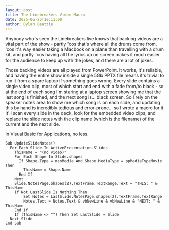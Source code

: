 ```yaml
---
layout: post
title: The Linebreakers Video Macro
date: 2025-06-25T10:11:00
author: Dylan Beattie
---
```

Anybody who's seen the Linebreakers live knows that backing videos are a vital part of the show - partly 'cos that's where all the drums come from, 'cos it's way easier taking a Macbook on a plane than travelling with a drum kit, and partly 'cos having all the lyrics up on screen makes it much easier for the audience to keep up with the jokes, and there are a lot of jokes.

Those backing videos are all played from PowerPoint. It works, it's reliable, and having the entire show inside a single 5Gb PPTX file means it's trivial to run it from a spare laptop if something goes wrong. Every slide contains a single video clip, most of which start and end with a fade from/to black - so at the end of each song I'm staring at a laptop screen showing me that the last song is finished, and the next song is... black screen. So I rely on the speaker notes area to show me which song is on each slide, and updating this by hand is incredibly tedious and error-prone... so I wrote a macro for it. It'll scan every slide in the deck, look for the embedded video clips, and replace the slide notes with the clip name (which is the filename) of the current and the next slide.

In Visual Basic for Applications, no less. 

```vba
Sub UpdateSlideNotes()
  For Each Slide In ActivePresentation.Slides
    ThisName = "(no video)"
    For Each Shape In Slide.shapes
      If Shape.Type = msoMedia And Shape.MediaType = ppMediaTypeMovie Then
        ThisName = Shape.Name
      End If
    Next
    Slide.NotesPage.Shapes(2).TextFrame.TextRange.Text = "THIS: " & ThisName
    If Not LastSlide Is Nothing Then
        Set Notes = LastSlide.NotesPage.shapes(2).TextFrame.TextRange
        Notes.Text = Notes.Text & vbNewLine & vbNewLine & "NEXT: " & ThisName
    End If
    If (ThisName <> "") Then Set LastSlide = Slide
  Next Slide
End Sub
```
